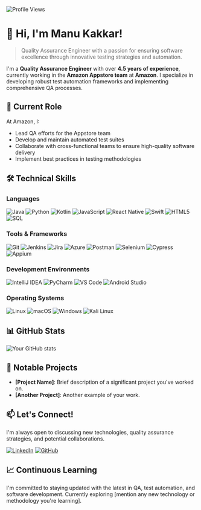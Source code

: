 ![Profile Views](https://komarev.com/ghpvc/?username=manukakk&color=green)

# 👋 Hi, I'm Manu Kakkar!

> Quality Assurance Engineer with a passion for ensuring software excellence through innovative testing strategies and automation.

I'm a **Quality Assurance Engineer** with over **4.5 years of experience**, currently working in the **Amazon Appstore team** at **Amazon**. I specialize in developing robust test automation frameworks and implementing comprehensive QA processes.

## 🌟 Current Role

At Amazon, I:
- Lead QA efforts for the Appstore team
- Develop and maintain automated test suites
- Collaborate with cross-functional teams to ensure high-quality software delivery
- Implement best practices in testing methodologies

## 🛠️ Technical Skills

### Languages
![Java](https://img.shields.io/badge/-Java-007396?style=flat-square&logo=java)
![Python](https://img.shields.io/badge/-Python-3776AB?style=flat-square&logo=python&logoColor=white)
![Kotlin](https://img.shields.io/badge/-Kotlin-0095D5?style=flat-square&logo=kotlin&logoColor=white)
![JavaScript](https://img.shields.io/badge/-JavaScript-F7DF1E?style=flat-square&logo=javascript&logoColor=black)
![React Native](https://img.shields.io/badge/-React_Native-61DAFB?style=flat-square&logo=react&logoColor=black)
![Swift](https://img.shields.io/badge/-Swift-FA7343?style=flat-square&logo=swift&logoColor=white)
![HTML5](https://img.shields.io/badge/-HTML5-E34F26?style=flat-square&logo=html5&logoColor=white)
![SQL](https://img.shields.io/badge/-SQL-4479A1?style=flat-square&logo=mysql&logoColor=white)

### Tools & Frameworks
![Git](https://img.shields.io/badge/-Git-F05032?style=flat-square&logo=git&logoColor=white)
![Jenkins](https://img.shields.io/badge/-Jenkins-D24939?style=flat-square&logo=jenkins&logoColor=white)
![Jira](https://img.shields.io/badge/-Jira-0052CC?style=flat-square&logo=jira&logoColor=white)
![Azure](https://img.shields.io/badge/-Azure-0089D6?style=flat-square&logo=microsoft-azure&logoColor=white)
![Postman](https://img.shields.io/badge/-Postman-FF6C37?style=flat-square&logo=postman&logoColor=white)
![Selenium](https://img.shields.io/badge/-Selenium-43B02A?style=flat-square&logo=selenium&logoColor=white)
![Cypress](https://img.shields.io/badge/-Cypress-17202C?style=flat-square&logo=cypress&logoColor=white)
![Appium](https://img.shields.io/badge/-Appium-663399?style=flat-square&logo=appium&logoColor=white)

### Development Environments
![IntelliJ IDEA](https://img.shields.io/badge/-IntelliJ_IDEA-000000?style=flat-square&logo=intellij-idea&logoColor=white)
![PyCharm](https://img.shields.io/badge/-PyCharm-000000?style=flat-square&logo=pycharm&logoColor=white)
![VS Code](https://img.shields.io/badge/-VS_Code-007ACC?style=flat-square&logo=visual-studio-code&logoColor=white)
![Android Studio](https://img.shields.io/badge/-Android_Studio-3DDC84?style=flat-square&logo=android-studio&logoColor=white)

### Operating Systems
![Linux](https://img.shields.io/badge/-Linux-FCC624?style=flat-square&logo=linux&logoColor=black)
![macOS](https://img.shields.io/badge/-macOS-000000?style=flat-square&logo=apple&logoColor=white)
![Windows](https://img.shields.io/badge/-Windows-0078D6?style=flat-square&logo=windows&logoColor=white)
![Kali Linux](https://img.shields.io/badge/-Kali_Linux-557C94?style=flat-square&logo=kali-linux&logoColor=white)

## 📊 GitHub Stats

![Your GitHub stats](https://github-readme-stats.vercel.app/api?username=manu2551988&show_icons=true&theme=radical)

## 🚀 Notable Projects

- **[Project Name]**: Brief description of a significant project you've worked on.
- **[Another Project]**: Another example of your work.

## 📫 Let's Connect!

I'm always open to discussing new technologies, quality assurance strategies, and potential collaborations.

[![LinkedIn](https://img.shields.io/badge/LinkedIn-Manu%20Kakkar-blue)](https://www.linkedin.com/in/manu2551988/)
[![GitHub](https://img.shields.io/badge/GitHub-Manu%20Kakkar-lightgrey)](https://github.com/manu2551988)

## 📈 Continuous Learning
I'm committed to staying updated with the latest in QA, test automation, and software development. Currently exploring [mention any new technology or methodology you're learning].
